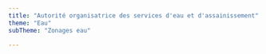 ```yaml
---
title: "Autorité organisatrice des services d'eau et d'assainissement"
theme: "Eau"
subTheme: "Zonages eau"

---
```

